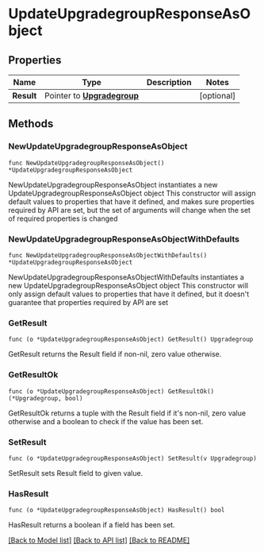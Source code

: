 # UpdateUpgradegroupResponseAsObject

## Properties

Name | Type | Description | Notes
------------ | ------------- | ------------- | -------------
**Result** | Pointer to [**Upgradegroup**](Upgradegroup.md) |  | [optional] 

## Methods

### NewUpdateUpgradegroupResponseAsObject

`func NewUpdateUpgradegroupResponseAsObject() *UpdateUpgradegroupResponseAsObject`

NewUpdateUpgradegroupResponseAsObject instantiates a new UpdateUpgradegroupResponseAsObject object
This constructor will assign default values to properties that have it defined,
and makes sure properties required by API are set, but the set of arguments
will change when the set of required properties is changed

### NewUpdateUpgradegroupResponseAsObjectWithDefaults

`func NewUpdateUpgradegroupResponseAsObjectWithDefaults() *UpdateUpgradegroupResponseAsObject`

NewUpdateUpgradegroupResponseAsObjectWithDefaults instantiates a new UpdateUpgradegroupResponseAsObject object
This constructor will only assign default values to properties that have it defined,
but it doesn't guarantee that properties required by API are set

### GetResult

`func (o *UpdateUpgradegroupResponseAsObject) GetResult() Upgradegroup`

GetResult returns the Result field if non-nil, zero value otherwise.

### GetResultOk

`func (o *UpdateUpgradegroupResponseAsObject) GetResultOk() (*Upgradegroup, bool)`

GetResultOk returns a tuple with the Result field if it's non-nil, zero value otherwise
and a boolean to check if the value has been set.

### SetResult

`func (o *UpdateUpgradegroupResponseAsObject) SetResult(v Upgradegroup)`

SetResult sets Result field to given value.

### HasResult

`func (o *UpdateUpgradegroupResponseAsObject) HasResult() bool`

HasResult returns a boolean if a field has been set.


[[Back to Model list]](../README.md#documentation-for-models) [[Back to API list]](../README.md#documentation-for-api-endpoints) [[Back to README]](../README.md)


